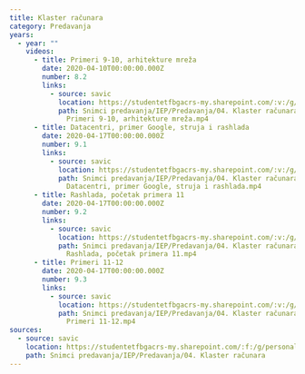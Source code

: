 ```yaml
---
title: Klaster računara
category: Predavanja
years:
  - year: ""
    videos:
      - title: Primeri 9-10, arhitekture mreža
        date: 2020-04-10T00:00:00.000Z
        number: 8.2
        links:
          - source: savic
            location: https://studentetfbgacrs-my.sharepoint.com/:v:/g/personal/sa190595d_student_etf_bg_ac_rs/EUMt6vIr3pBLtI_HU8e7SfgBjK4S-NXO0_G_ISYEc3TPAQ
            path: Snimci predavanja/IEP/Predavanja/04. Klaster računara/08.02 - 2020-04-10 -
              Primeri 9-10, arhitekture mreža.mp4
      - title: Datacentri, primer Google, struja i rashlada
        date: 2020-04-17T00:00:00.000Z
        number: 9.1
        links:
          - source: savic
            location: https://studentetfbgacrs-my.sharepoint.com/:v:/g/personal/sa190595d_student_etf_bg_ac_rs/EY0fbn3UWe9EnViuKYCyiCoB6bX6w8rjK7FpOujxDOhmZA
            path: Snimci predavanja/IEP/Predavanja/04. Klaster računara/09.01 - 2020-04-17 -
              Datacentri, primer Google, struja i rashlada.mp4
      - title: Rashlada, početak primera 11
        date: 2020-04-17T00:00:00.000Z
        number: 9.2
        links:
          - source: savic
            location: https://studentetfbgacrs-my.sharepoint.com/:v:/g/personal/sa190595d_student_etf_bg_ac_rs/EaAvkjauhmVBgiz9Het9AwYBPVGpM1VssjsCbBrtNPWnDg
            path: Snimci predavanja/IEP/Predavanja/04. Klaster računara/09.02 - 2020-04-17 -
              Rashlada, početak primera 11.mp4
      - title: Primeri 11-12
        date: 2020-04-17T00:00:00.000Z
        number: 9.3
        links:
          - source: savic
            location: https://studentetfbgacrs-my.sharepoint.com/:v:/g/personal/sa190595d_student_etf_bg_ac_rs/EdQcV4hCLilIoa6NuQxVnS4B_8v4LClruEBEyney71o9nw
            path: Snimci predavanja/IEP/Predavanja/04. Klaster računara/09.03 - 2020-04-17 -
              Primeri 11-12.mp4
sources:
  - source: savic
    location: https://studentetfbgacrs-my.sharepoint.com/:f:/g/personal/sa190595d_student_etf_bg_ac_rs/EmOxCEZ9vXlJlUJKTsUFO0kBSSQsdTnRcAP0fnQyB81lOQ
    path: Snimci predavanja/IEP/Predavanja/04. Klaster računara
---
```




